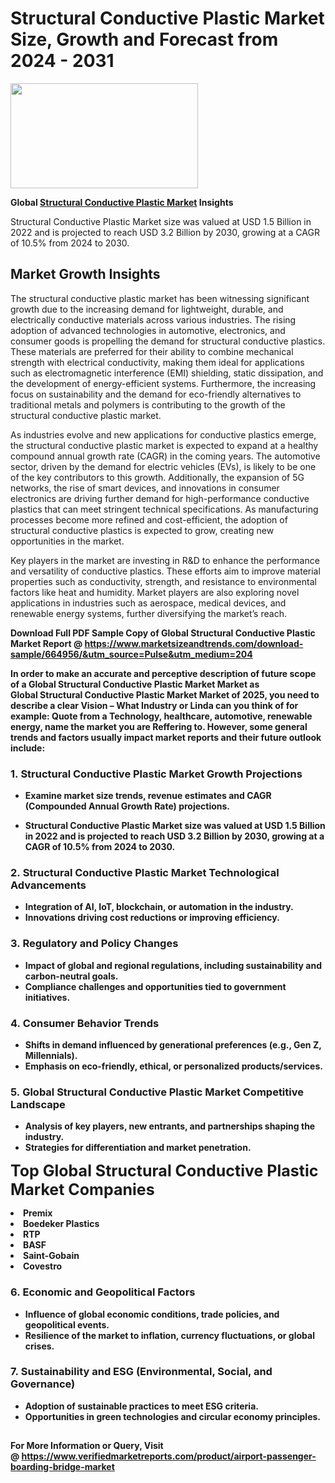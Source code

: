 <H1>Structural Conductive Plastic Market Size, Growth and Forecast from 2024 - 2031</H1><img class="aligncenter size-medium wp-image-584254" src="https://thirdeyenews.in/wp-content/uploads/2024/09/Global-Market-Research-300x168.jpeg" alt="" width="300" height="168" /><p><strong>Global&nbsp;<a href="https://www.marketsizeandtrends.com/download-sample/664956/&amp;utm_source=Pulse&amp;utm_medium=204">Structural Conductive Plastic Market</a> Insights</strong></p><p>Structural Conductive Plastic Market size was valued at USD 1.5 Billion in 2022 and is projected to reach USD 3.2 Billion by 2030, growing at a CAGR of 10.5% from 2024 to 2030.</p><p><h2>Market Growth Insights</h2> <p>The structural conductive plastic market has been witnessing significant growth due to the increasing demand for lightweight, durable, and electrically conductive materials across various industries. The rising adoption of advanced technologies in automotive, electronics, and consumer goods is propelling the demand for structural conductive plastics. These materials are preferred for their ability to combine mechanical strength with electrical conductivity, making them ideal for applications such as electromagnetic interference (EMI) shielding, static dissipation, and the development of energy-efficient systems. Furthermore, the increasing focus on sustainability and the demand for eco-friendly alternatives to traditional metals and polymers is contributing to the growth of the structural conductive plastic market.</p> <p><strong></strong></p> <p>As industries evolve and new applications for conductive plastics emerge, the structural conductive plastic market is expected to expand at a healthy compound annual growth rate (CAGR) in the coming years. The automotive sector, driven by the demand for electric vehicles (EVs), is likely to be one of the key contributors to this growth. Additionally, the expansion of 5G networks, the rise of smart devices, and innovations in consumer electronics are driving further demand for high-performance conductive plastics that can meet stringent technical specifications. As manufacturing processes become more refined and cost-efficient, the adoption of structural conductive plastics is expected to grow, creating new opportunities in the market. <p>Key players in the market are investing in R&D to enhance the performance and versatility of conductive plastics. These efforts aim to improve material properties such as conductivity, strength, and resistance to environmental factors like heat and humidity. Market players are also exploring novel applications in industries such as aerospace, medical devices, and renewable energy systems, further diversifying the market’s reach.</p> <p><strong></p><p><span class=""><strong>Download Full PDF Sample Copy of Global Structural Conductive Plastic Market Report</strong> @ <a href="https://www.marketsizeandtrends.com/download-sample/664956/&amp;utm_source=Pulse&amp;utm_medium=204" target="_blank">https://www.marketsizeandtrends.com/download-sample/664956/&amp;utm_source=Pulse&amp;utm_medium=204</a></span></p><p>In order to make an accurate and perceptive description of future scope of a Global&nbsp;Structural Conductive Plastic Market Market as Global&nbsp;Structural Conductive Plastic Market Market of 2025, you need to describe a clear Vision &ndash; What Industry or Linda can you think of for example: Quote from a Technology, healthcare, automotive, renewable energy, name the market you are Reffering to. However, some general trends and factors usually impact market reports and their future outlook include:</p><h3>1.&nbsp;<strong>Structural Conductive Plastic Market Growth Projections</strong></h3><ul><li>Examine market size trends, revenue estimates and CAGR (Compounded Annual Growth Rate) projections.</li><li><p>Structural Conductive Plastic Market size was valued at USD 1.5 Billion in 2022 and is projected to reach USD 3.2 Billion by 2030, growing at a CAGR of 10.5% from 2024 to 2030.</p></li></ul><h3>2.&nbsp;<strong>Structural Conductive Plastic Market Technological Advancements</strong></h3><ul><li>Integration of AI, IoT, blockchain, or automation in the industry.</li><li>Innovations driving cost reductions or improving efficiency.</li></ul><h3>3.&nbsp;<strong>Regulatory and Policy Changes</strong></h3><ul><li>Impact of global and regional regulations, including sustainability and carbon-neutral goals.</li><li>Compliance challenges and opportunities tied to government initiatives.</li></ul><h3>4.&nbsp;<strong>Consumer Behavior Trends</strong></h3><ul><li>Shifts in demand influenced by generational preferences (e.g., Gen Z, Millennials).</li><li>Emphasis on eco-friendly, ethical, or personalized products/services.</li></ul><h3>5.&nbsp;<strong>Global Structural Conductive Plastic Market Competitive Landscape</strong></h3><ul><li>Analysis of key players, new entrants, and partnerships shaping the industry.</li><li>Strategies for differentiation and market penetration.</li></ul><p data-pm-slice="1 1 []"><span style="color: inherit; font-family: inherit; font-size: 25px;">Top Global Structural Conductive Plastic Market Companies</span></p><div class="" data-test-id=""><p><li>Premix</li><li> Boedeker Plastics</li><li> RTP</li><li> BASF</li><li> Saint-Gobain</li><li> Covestro</li></p></div><h3>6.&nbsp;<strong>Economic and Geopolitical Factors</strong></h3><ul><li>Influence of global economic conditions, trade policies, and geopolitical events.</li><li>Resilience of the market to inflation, currency fluctuations, or global crises.</li></ul><h3>7.&nbsp;<strong>Sustainability and ESG (Environmental, Social, and Governance)</strong></h3><ul><li>Adoption of sustainable practices to meet ESG criteria.</li><li>Opportunities in green technologies and circular economy principles.</li></ul><h2><strong style="font-size: 14px;">For More Information or Query, Visit @&nbsp;</strong><a style="background-color: #ffffff; font-size: 14px;" href="https://www.marketsizeandtrends.com/report/structural-conductive-plastic-market/" target="_blank">https://www.verifiedmarketreports.com/product/airport-passenger-boarding-bridge-market</a></h2>
